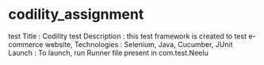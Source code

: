 # codility_assignment
test
Title : Codility test
Description : this test framework is created to test e-commerce website, 
Technologies : Selenium, Java, Cucumber, JUnit
Launch : To launch, run Runner file present in com.test.Neelu

